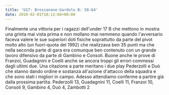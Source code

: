 ```yaml
---
title: 'U17: Bressanone-Gardolo B: 58-64'
date: 2010-02-01T10:12:04+00:00
---
```

Finalmente una vittoria per i ragazzi dell'under 17 B che mettono in mostra una grinta mai vista prima e non mollano mai nemmeno quando l'avversario faceva valere le sue superiori doti fisiche soprattutto da parte del pivot molto alto (un fuori-quota del 1992) che realizzava ben 35 punti ma che nella seconda parte di gara era comunque ben contenuto con un grande lavoro difensivo da parte di Gambino e Consoli. Buone anche le prove di Franzoi, Guadagnini e Coelli anche se ancora troppi gli errori commessi dagli ultimi due. Una citazione a parte meritano i due play Pederzolli e Duò che stanno dando ordine e sostanza all'azione d'attacco della squadra e che sono stati i migliori in campo. Adesso attendiamo conferme a partire già dalla prossima partita. Pederzolli 13, Guadagnini 11, Coelli 11, Franzoi 10, Consoli 9, Gambino 4, Duò 4, Zambotti 2